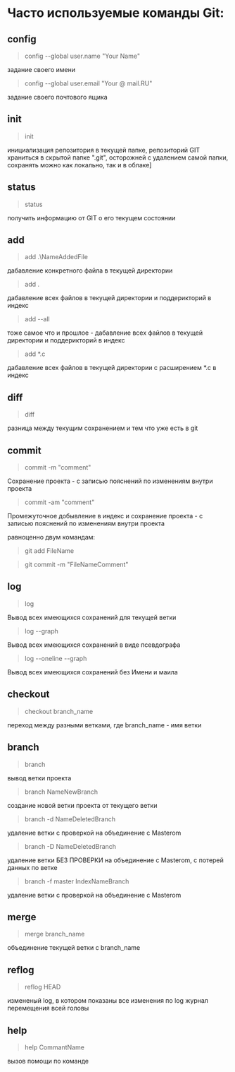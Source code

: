 # Часто используемые команды Git:

## config
> config --global user.name "Your Name"

задание своего имени

> config --global user.email "Your @ mail.RU"

задание своего почтового ящика

## init
> init 

инициализация репозитория в текущей папке, репозиторий GIT храниться в скрытой папке ".git", осторожней с удалением самой папки, сохранять можно как локально, так и в облаке]

## status
> status 

получить информацию от GIT о его текущем состоянии

## add
> add .\NameAddedFile 

дабавление конкретного файла в текущей директории

> add . 

дабавление всех файлов в текущей директории и поддерикторий в индекс

> add --all 

тоже самое что и прошлое - дабавление всех файлов в текущей директории и поддерикторий в индекс

> add *.c 

дабавление всех файлов в текущей директории с расширением *.c в индекс

## diff 
> diff 

разница между текущим сохранением и тем что уже есть в git

## commit
> commit -m "comment"

Сохранение проекта - с записью пояснений по изменениям внутри проекта
> commit -am "comment"

Промежуточное добывление в индекс и сохранение проекта  - с записью пояснений по изменениям внутри проекта

равноценно двум командам: 
> git add FileName

> git commit -m "FileNameComment"


## log
> log

Вывод всех имеющихся сохранений для текущей ветки
> log --graph

Вывод всех имеющихся сохранений в виде псевдографа
> log --oneline --graph

Вывод всех имеющихся сохранений без Имени и маила

## checkout
> checkout branch_name

переход между разными ветками, где branch_name - имя ветки

## branch
> branch

вывод ветки проекта

> branch NameNewBranch

создание новой ветки проекта от текущего ветки

> branch -d NameDeletedBranch

удаление ветки с проверкой на объединение с Masterom

> branch -D NameDeletedBranch

удаление ветки БЕЗ ПРОВЕРКИ на объединение с Masterom, с потерей данных по ветке

> branch -f master IndexNameBranch

удаление ветки с проверкой на объединение с Masterom

## merge
> merge branch_name

объединение текущей ветки с branch_name

## reflog
> reflog HEAD

измененый log, в котором показаны все изменения по log
журнал перемещения всей головы

## help
> help CommantName

вызов помощи по команде

